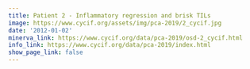 ```yaml
---
title: Patient 2 - Inflammatory regression and brisk TILs
image: https://www.cycif.org/assets/img/pca-2019/2_cycif.jpg
date: '2012-01-02'
minerva_link: https://www.cycif.org/data/pca-2019/osd-2_cycif.html
info_link: https://www.cycif.org/data/pca-2019/index.html
show_page_link: false
---
```

